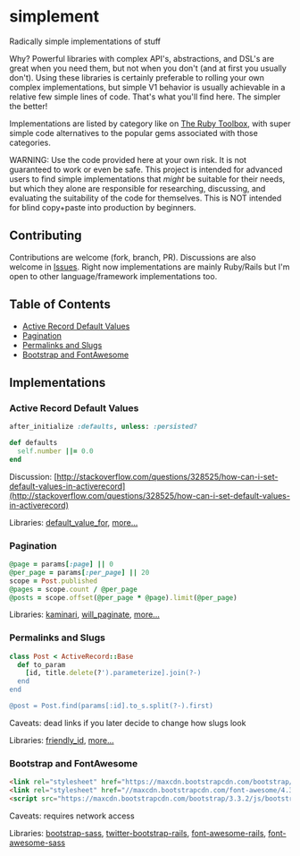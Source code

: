 # simplement

Radically simple implementations of stuff

Why? Powerful libraries with complex API's, abstractions, and DSL's are great when you need them, but not when you don't (and at first you usually don't). Using these libraries is certainly preferable to rolling your own complex implementations, but simple V1 behavior is usually achievable in a relative few simple lines of code. That's what you'll find here. The simpler the better!

Implementations are listed by category like on [The Ruby Toolbox](https://www.ruby-toolbox.com/), with super simple code alternatives to the popular gems associated with those categories.

WARNING: Use the code provided here at your own risk. It is not guaranteed to work or even be safe. This project is intended for advanced users to find simple implementations that *might* be suitable for their needs, but which they alone are responsible for researching, discussing, and evaluating the suitability of the code for themselves. This is NOT intended for blind copy+paste into production by beginners.

## Contributing

Contributions are welcome (fork, branch, PR). Discussions are also welcome in [Issues](https://github.com/bonsaiben/simplement/issues). Right now implementations are mainly Ruby/Rails but I'm open to other language/framework implementations too.

## Table of Contents

- [Active Record Default Values](#active-record-default-values)
- [Pagination](#pagination)
- [Permalinks and Slugs](#permalinks-and-slugs)
- [Bootstrap and FontAwesome](#bootstrap-fontawesome)


## Implementations

### Active Record Default Values

```ruby
after_initialize :defaults, unless: :persisted?

def defaults
  self.number ||= 0.0
end
```

Discussion: [http://stackoverflow.com/questions/328525/how-can-i-set-default-values-in-activerecord](http://stackoverflow.com/questions/328525/how-can-i-set-default-values-in-activerecord)

Libraries: [default_value_for](https://github.com/FooBarWidget/default_value_for), [more...](https://www.ruby-toolbox.com/categories/Active_Record_Default_Values)


### Pagination

```ruby
@page = params[:page] || 0
@per_page = params[:per_page] || 20
scope = Post.published
@pages = scope.count / @per_page
@posts = scope.offset(@per_page * @page).limit(@per_page)
```

Libraries: [kaminari](https://github.com/amatsuda/kaminari), [will_paginate](https://github.com/mislav/will_paginate), [more...](https://www.ruby-toolbox.com/categories/pagination)


### Permalinks and Slugs

```ruby
class Post < ActiveRecord::Base
  def to_param
    [id, title.delete(?').parameterize].join(?-)
  end
end

@post = Post.find(params[:id].to_s.split(?-).first)
```

Caveats: dead links if you later decide to change how slugs look

Libraries: [friendly_id](https://github.com/norman/friendly_id), [more...](https://www.ruby-toolbox.com/categories/rails_permalinks___slugs)


### Bootstrap and FontAwesome

```html
<link rel="stylesheet" href="https://maxcdn.bootstrapcdn.com/bootstrap/3.3.2/css/bootstrap.min.css">
<link rel="stylesheet" href="//maxcdn.bootstrapcdn.com/font-awesome/4.3.0/css/font-awesome.min.css">
<script src="https://maxcdn.bootstrapcdn.com/bootstrap/3.3.2/js/bootstrap.min.js"></script>
```

Caveats: requires network access

Libraries: [bootstrap-sass](https://github.com/twbs/bootstrap-sass), [twitter-bootstrap-rails](https://github.com/seyhunak/twitter-bootstrap-rails), [font-awesome-rails](https://github.com/bokmann/font-awesome-rails), [font-awesome-sass](https://github.com/FortAwesome/font-awesome-sass)

